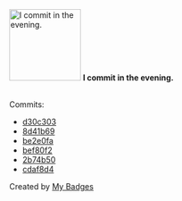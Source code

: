 <img src="https://my-badges.github.io/my-badges/evening-commits.png" alt="I commit in the evening." title="I commit in the evening." width="128">
<strong>I commit in the evening.</strong>
<br><br>

Commits:

- <a href="https://github.com/dancarroll/aoc_2024/commit/d30c3038e034db2bfb8f9cd4869c3ff7b483325a">d30c303</a>
- <a href="https://github.com/dancarroll/aoc_2024/commit/8d41b69f14be264cce7cdf83ac27747c018dce83">8d41b69</a>
- <a href="https://github.com/dancarroll/aoc_2024/commit/be2e0fa4354c7797c06f63d43e015e814457cd10">be2e0fa</a>
- <a href="https://github.com/dancarroll/aoc_2024/commit/bef80f2a36fa9ed48df99c9b97483f246e39202d">bef80f2</a>
- <a href="https://github.com/dancarroll/my-badges/commit/2b74b50f885fc0ca1f04ec8b7ccf8b10b0bcb728">2b74b50</a>
- <a href="https://github.com/dancarroll/my-badges/commit/cdaf8d4202694ef3d045dbba2365cc915b1b7b8b">cdaf8d4</a>


Created by <a href="https://github.com/my-badges/my-badges">My Badges</a>